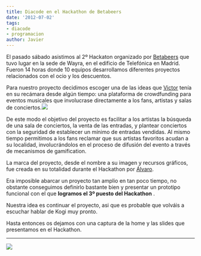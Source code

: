```yaml
---
title: Diacode en el Hackathon de Betabeers
date: '2012-07-02'
tags:
- diacode
- programacion
author: Javier
---
```


El pasado sábado asistimos al 2º Hackaton organizado por 
[Betabeers](http://betabeers.com) que tuvo lugar en la sede de Wayra, en el edificio de Telefónica en Madrid. Fueron 14 horas donde 10 equipos desarrollamos diferentes proyectos relacionados con el ocio y los descuentos.

Para nuestro proyecto decidimos escoger una de las ideas que 
[Victor](http://twitter.com/hopsor) tenía en su recámara desde algún tiempo: una plataforma de 
crowdfunding para eventos musicales que involucrase directamente a los fans, artistas y salas de conciertos.![](https://diacode-blog.s3-eu-west-1.amazonaws.com/2012/07/205387_439547692733743_1216996127_n.jpeg)


De este modo el objetivo del proyecto es facilitar a los artistas la búsqueda de una sala de conciertos, la venta de las entradas, y plantear conciertos con la seguridad de establecer un mínimo de entradas vendidas. Al mismo tiempo permitimos a los fans reclamar que sus artistas favoritos acudan a su localidad, involucrándolos en el proceso de difusión del evento a través de mecanismos de 
gamification.

La marca del proyecto, desde el nombre a su imagen y recursos gráficos, fue creada en su totalidad durante el Hackathon por 
[Álvaro](http://twitter.com/alvaroyuste).

Era imposible abarcar un proyecto tan amplio en tan poco tiempo, no obstante conseguimos definirlo bastante bien y presentar un prototipo funcional con el que 
**logramos el 3º puesto del Hackathon**
.

Nuestra idea es continuar el proyecto, asi que es probable que volváis a escuchar hablar de Kogi muy pronto.

Hasta entonces os dejamos con una captura de la home y las 
slides que presentamos en el Hackathon.




****


[![](https://diacode-blog.s3-eu-west-1.amazonaws.com/2012/07/kogi_home.jpg)](https://diacode-blog.s3-eu-west-1.amazonaws.com/2012/07/kogi_home.jpg)
